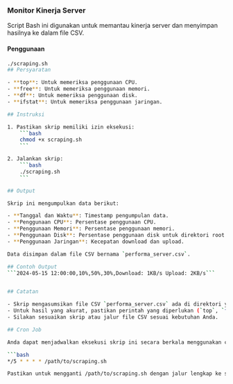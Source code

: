 ### Monitor Kinerja Server

Script Bash ini digunakan untuk memantau kinerja server dan menyimpan hasilnya ke dalam file CSV.

#### Penggunaan

```bash
./scraping.sh
## Persyaratan

- **top**: Untuk memeriksa penggunaan CPU.
- **free**: Untuk memeriksa penggunaan memori.
- **df**: Untuk memeriksa penggunaan disk.
- **ifstat**: Untuk memeriksa penggunaan jaringan.

## Instruksi

1. Pastikan skrip memiliki izin eksekusi:
    ```bash
    chmod +x scraping.sh
    ```

2. Jalankan skrip:
    ```bash
    ./scraping.sh
    ```

## Output

Skrip ini mengumpulkan data berikut:

- **Tanggal dan Waktu**: Timestamp pengumpulan data.
- **Penggunaan CPU**: Persentase penggunaan CPU.
- **Penggunaan Memori**: Persentase penggunaan memori.
- **Penggunaan Disk**: Persentase penggunaan disk untuk direktori root.
- **Penggunaan Jaringan**: Kecepatan download dan upload.

Data disimpan dalam file CSV bernama `performa_server.csv`.

## Contoh Output
```2024-05-15 12:00:00,10%,50%,30%,Download: 1KB/s Upload: 2KB/s```


## Catatan

- Skrip mengasumsikan file CSV `performa_server.csv` ada di direktori yang sama.
- Untuk hasil yang akurat, pastikan perintah yang diperlukan (`top`, `free`, `df`, `ifstat`) tersedia dan dapat diakses oleh skrip.
- Silakan sesuaikan skrip atau jalur file CSV sesuai kebutuhan Anda.

## Cron Job

Anda dapat menjadwalkan eksekusi skrip ini secara berkala menggunakan cron job. Berikut adalah contoh tab cron untuk menjalankan skrip setiap 5 menit:

```bash
*/5 * * * * /path/to/scraping.sh

Pastikan untuk mengganti /path/to/scraping.sh dengan jalur lengkap ke skrip Anda.